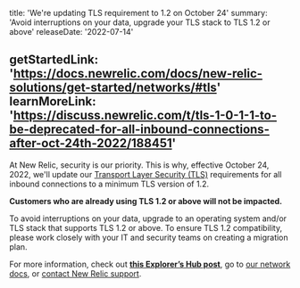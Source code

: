 title: 'We're updating TLS requirement to 1.2 on October 24'
summary: 'Avoid interruptions on your data, upgrade your TLS stack to TLS 1.2 or above'
releaseDate: '2022-07-14'

getStartedLink: 'https://docs.newrelic.com/docs/new-relic-solutions/get-started/networks/#tls'
learnMoreLink: 'https://discuss.newrelic.com/t/tls-1-0-1-1-to-be-deprecated-for-all-inbound-connections-after-oct-24th-2022/188451'
---

At New Relic, security is our priority. This is why, effective October 24, 2022, we'll update our [Transport Layer Security (TLS)](https://en.wikipedia.org/wiki/Transport_Layer_Security) requirements for all inbound connections to a minimum TLS version of 1.2.

**Customers who are already using TLS 1.2 or above will not be impacted.**

To avoid interruptions on your data, upgrade to an operating system and/or TLS stack that supports TLS 1.2 or above. To ensure TLS 1.2 compatibility, please work closely with your IT and security teams on creating a migration plan.

For more information, check out **[this Explorer’s Hub post](https://discuss.newrelic.com/t/tls-1-0-1-1-to-be-deprecated-for-all-inbound-connections-after-oct-24th-2022/188451)**, go to [our network docs](https://docs.newrelic.com/docs/new-relic-solutions/get-started/networks/#tls), or [contact New Relic support](https://support.newrelic.com/s/).

